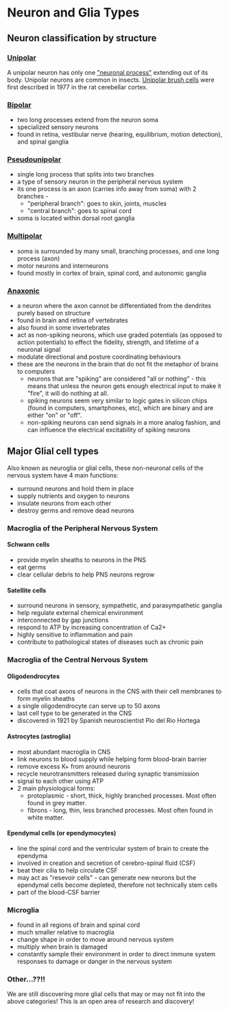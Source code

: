 # Neuron and Glia Types

## Neuron classification by structure

### [Unipolar](https://en.wikipedia.org/wiki/Unipolar_neuron)

A unipolar neuron has only one ["neuronal process"](https://en.wikipedia.org/wiki/Neurite) extending out of its body. Unipolar neurons are common in insects. [Unipolar brush cells](https://en.wikipedia.org/wiki/Unipolar_brush_cell) were first described in 1977 in the rat cerebellar cortex. 

### [Bipolar](https://en.wikipedia.org/wiki/Bipolar_neuron)

* two long processes extend from the neuron soma
* specialized sensory neurons
* found in retina, vestibular nerve (hearing, equilibrium, motion detection), and spinal ganglia

### [Pseudounipolar](https://en.wikipedia.org/wiki/Pseudounipolar_neuron)

* single long process that splits into two branches
* a type of sensory neuron in the peripheral nervous system
* its one process is an axon (carries info away from soma) with 2 branches - 
  * "peripheral branch": goes to skin, joints, muscles
  * "central branch": goes to spinal cord
* soma is located within dorsal root ganglia

### [Multipolar](https://en.wikipedia.org/wiki/Multipolar_neuron)

* soma is surrounded by many small, branching processes, and one long process (axon)
* motor neurons and interneurons
* found mostly in cortex of brain, spinal cord, and autonomic ganglia

### [Anaxonic](https://en.wikipedia.org/wiki/Anaxonic_neuron)

* a neuron where the axon cannot be differentiated from the dendrites purely based on structure
* found in brain and retina of vertebrates
* also found in some invertebrates
* act as non-spiking neurons, which use graded potentials (as opposed to action potentials) to effect the fidelity, strength, and lifetime of a neuronal signal
* modulate directional and posture coordinating behaviours
* these are the neurons in the brain that do not fit the metaphor of brains to computers
  * neurons that are "spiking" are considered "all or nothing" - this means that unless the neuron gets enough electrical input to make it "fire", it will do nothing at all. 
  * spiking neurons seem very similar to logic gates in silicon chips (found in computers, smartphones, etc), which are binary and are either "on" or "off". 
  * non-spiking neurons can send signals in a more analog fashion, and can influence the electrical excitability of spiking neurons

## Major Glial cell types

Also known as neuroglia or glial cells, these non-neuronal cells of the nervous system have 4 main functions: 

* surround neurons and hold them in place
* supply nutrients and oxygen to neurons
* insulate neurons from each other
* destroy germs and remove dead neurons

### Macroglia of the Peripheral Nervous System

#### Schwann cells

* provide myelin sheaths to neurons in the PNS
* eat germs
* clear cellular debris to help PNS neurons regrow

#### Satellite cells

* surround neurons in sensory, sympathetic, and parasympathetic ganglia
* help regulate external chemical environment
* interconnected by gap junctions
* respond to ATP by increasing concentration of Ca2+
* highly sensitive to inflammation and pain
* contribute to pathological states of diseases such as chronic pain

### Macroglia of the Central Nervous System

#### Oligodendrocytes

* cells that coat axons of neurons in the CNS with their cell membranes to form myelin sheaths
* a single oligodendrocyte can serve up to 50 axons
* last cell type to be generated in the CNS
* discovered in 1921 by Spanish neuroscientist Pio del Rio Hortega

#### Astrocytes (astroglia)

* most abundant macroglia in CNS
* link neurons to blood supply while helping form blood-brain barrier
* remove excess K+ from around neurons
* recycle neurotransmitters released during synaptic transmission
* signal to each other using ATP
* 2 main physiological forms:
  * protoplasmic - short, thick, highly branched processes. Most often found in grey matter.
  * fibrons - long, thin, less branched processes. Most often found in white matter. 
  
#### Ependymal cells (or ependymocytes)

* line the spinal cord and the ventricular system of brain to create the ependyma
* involved in creation and secretion of cerebro-spinal fluid (CSF)
* beat their cilia to help circulate CSF
* may act as "resevoir cells" - can generate new neurons but the ependymal cells become depleted, therefore not technically stem cells
* part of the blood-CSF barrier

### Microglia

* found in all regions of brain and spinal cord
* much smaller relative to macroglia
* change shape in order to move around nervous system
* multiply when brain is damaged
* constantly sample their environment in order to direct immune system responses to damage or danger in the nervous system

### Other...??!! 

We are still discovering more glial cells that may or may not fit into the above categories! This is an open area of research and discovery!
